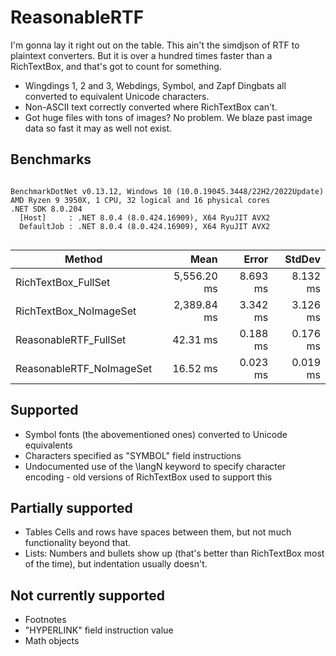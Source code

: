 # ReasonableRTF

I'm gonna lay it right out on the table. This ain't the simdjson of RTF to plaintext converters. But it is over a hundred times faster than a RichTextBox, and that's got to count for something.

- Wingdings 1, 2 and 3, Webdings, Symbol, and Zapf Dingbats all converted to equivalent Unicode characters.  
- Non-ASCII text correctly converted where RichTextBox can't.  
- Got huge files with tons of images? No problem. We blaze past image data so fast it may as well not exist.  

## Benchmarks

```

BenchmarkDotNet v0.13.12, Windows 10 (10.0.19045.3448/22H2/2022Update)
AMD Ryzen 9 3950X, 1 CPU, 32 logical and 16 physical cores
.NET SDK 8.0.204
  [Host]     : .NET 8.0.4 (8.0.424.16909), X64 RyuJIT AVX2
  DefaultJob : .NET 8.0.4 (8.0.424.16909), X64 RyuJIT AVX2


```
| Method                   | Mean        | Error    | StdDev   |
|------------------------- |------------:|---------:|---------:|
| RichTextBox_FullSet      | 5,556.20 ms | 8.693 ms | 8.132 ms |
| RichTextBox_NoImageSet   | 2,389.84 ms | 3.342 ms | 3.126 ms |
| ReasonableRTF_FullSet    |    42.31 ms | 0.188 ms | 0.176 ms |
| ReasonableRTF_NoImageSet |    16.52 ms | 0.023 ms | 0.019 ms |

## Supported

- Symbol fonts (the abovementioned ones) converted to Unicode equivalents
- Characters specified as "SYMBOL" field instructions
- Undocumented use of the \langN keyword to specify character encoding - old versions of RichTextBox used to support this

## Partially supported

- Tables Cells and rows have spaces between them, but not much functionality beyond that.
- Lists: Numbers and bullets show up (that's better than RichTextBox most of the time), but indentation usually doesn't.

## Not currently supported

- Footnotes
- "HYPERLINK" field instruction value
- Math objects
